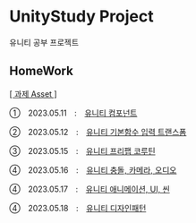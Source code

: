 # UnityStudy Project
유니티 공부 프로젝트

## HomeWork

[ [ 과제 Asset ] ](https://github.com/dongyoonq/UnityStudyProject/tree/master/Assets/Homework)

①　2023.05.11　:　[유니티 컴포넌트](https://github.com/dongyoonq/My-First-Project/tree/master/Assets/Homework/2023.05.11)

②　2023.05.12　:　[유니티 기본함수 입력 트랜스폼](https://github.com/dongyoonq/UnityStudyProject/tree/master/Assets/Homework/2023.05.12)

③　2023.05.15　:　[유니티 프리팹 코루틴](https://github.com/dongyoonq/UnityStudyProject/tree/master/Assets/Homework/2023.05.15)

④　2023.05.16　:　[유니티 충돌, 카메라, 오디오](https://github.com/dongyoonq/UnityStudyProject/tree/master/Assets/Homework/2023.05.16)

④　2023.05.17　:　[유니티 애니메이션, UI, 씬](https://github.com/dongyoonq/UnityStudyProject/tree/master/Assets/Homework/2023.05%2017)

④　2023.05.18　:　[유니티 디자인패턴](https://github.com/dongyoonq/UnityStudyProject/tree/master/Assets/Homework/2023.05%2018)
